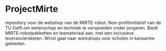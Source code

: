 # ProjectMirte
repository voor de webshop van de MIRTE-robot. Non-profitinitiatief van de TU Delft om wetenschap en techniek te verspreiden onder jongeren. Biedt MIRTE-robotpakketten en lesmateriaal aan, met een inclusieve leveranciersketen. Winst gaat naar workshops voor scholen in kansarme gebieden.

